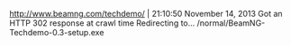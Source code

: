 http://www.beamng.com/techdemo/ |
21:10:50 November 14, 2013
Got an HTTP 302 response at crawl time
Redirecting to...
/normal/BeamNG-Techdemo-0.3-setup.exe
